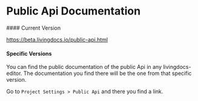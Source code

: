 
# Public Api Documentation

#### Current Version

https://beta.livingdocs.io/public-api.html


#### Specific Versions

You can find the public documentation of the public Api in any livingdocs-editor.
The documentation you find there will be the one from that specific version.

Go to `Project Settings > Public Api` and there you find a link.
